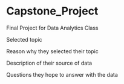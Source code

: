 # Capstone_Project
Final Project for Data Analytics Class

Selected topic

Reason why they selected their topic 

Description of their source of data

Questions they hope to answer with the data
